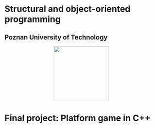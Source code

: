 # Structural and object-oriented programming
## Poznan University of Technology

<p align="center">
  <img width="180" height="180" src="https://user-images.githubusercontent.com/65020389/165871543-a79680e5-ec9f-419b-8e65-cca8579b1257.png">
</p>



# **Final project: Platform game in C++**








